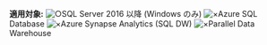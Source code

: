 **適用対象:** ![○](media/yes.png)SQL Server  2016 以降 (Windows のみ) ![×](media/no.png)Azure SQL Database ![×](media/no.png)Azure Synapse Analytics (SQL DW) ![×](media/no.png)Parallel Data Warehouse